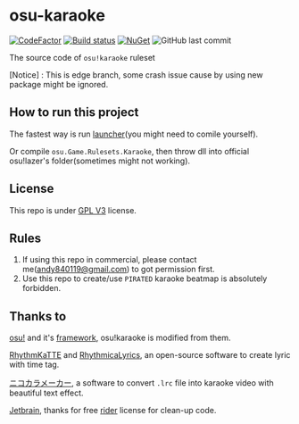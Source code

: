 # osu-karaoke
[![CodeFactor](https://www.codefactor.io/repository/github/osu-karaoke/osu-karaoke/badge)](https://www.codefactor.io/repository/github/osu-karaoke/osu-karaoke)
[![Build status](https://ci.appveyor.com/api/projects/status/toy4vlii1t2vl8yr?svg=true)](https://ci.appveyor.com/project/andy840119/osu-karaoke-release)
[![NuGet](https://img.shields.io/badge/月子我婆-passed-ff69b4.svg)](https://github.com/osu-Karaoke/osu-Karaoke)
![GitHub last commit](https://img.shields.io/github/last-commit/osu-karaoke/osu-karaoke)

The source code of `osu!karaoke` ruleset

[Notice] : This is edge branch, some crash issue cause by using new package might be ignored.

## How to run this project

The fastest way is run [launcher](https://github.com/osu-Karaoke/osu-karaoke-launcher)(you might need to comile yourself).

Or compile `osu.Game.Rulesets.Karaoke`, then throw dll into official osu!lazer's folder(sometimes might not working).

## License

This repo is under [GPL V3](LICENSE) license.

## Rules

1. If using this repo in commercial, please contact me(andy840119@gmail.com) to got permission first.
2. Use this repo to create/use `PIRATED` karaoke beatmap is absolutely forbidden.

## Thanks to

[osu!](https://github.com/ppy/osu) and it's [framework](https://github.com/ppy/osu-framework), osu!karaoke is modified from them.

[RhythmKaTTE](http://juna-idler.blogspot.com/2016/05/rhythmkatte-version-01.html) and [RhythmicaLyrics](http://suwa.pupu.jp/RhythmicaLyrics.html), an open-source software to create lyric with time tag.

[ニコカラメーカー](http://shinta0806be.ldblog.jp/tag/%E3%83%8B%E3%82%B3%E3%82%AB%E3%83%A9%E3%83%A1%E3%83%BC%E3%82%AB%E3%83%BC), a software to convert `.lrc` file into karaoke video with beautiful text effect.

[Jetbrain](https://www.jetbrains.com/?from=osu-karaoke), thanks for free [rider](https://www.jetbrains.com/rider/) license for clean-up code.
